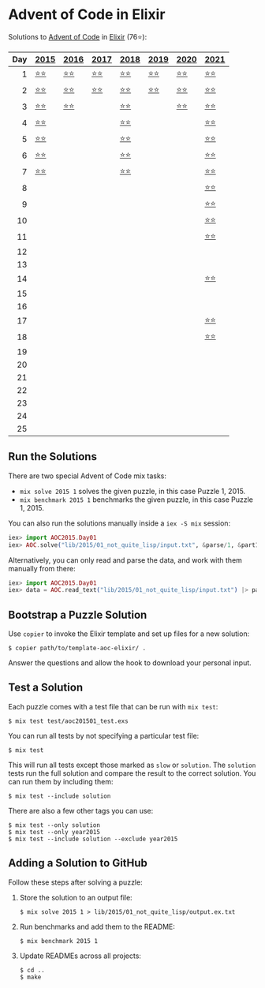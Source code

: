 # Advent of Code in Elixir

Solutions to [Advent of Code](https://adventofcode.com/) in [Elixir](https://elixir-lang.org/) (76⭐):

|   Day | [2015](lib/2015)                                         | [2016](lib/2016)                           | [2017](lib/2017)                      | [2018](lib/2018)                              | [2019](lib/2019)                                     | [2020](lib/2020)                      | [2021](lib/2021)                          |
|------:|:---------------------------------------------------------|:-------------------------------------------|:--------------------------------------|:----------------------------------------------|:-----------------------------------------------------|:--------------------------------------|:------------------------------------------|
|     1 | [⭐⭐](lib/2015/01_not_quite_lisp)                         | [⭐⭐](lib/2016/01_no_time_for_a_taxicab)    | [⭐⭐](lib/2017/01_inverse_captcha)     | [⭐⭐](lib/2018/01_chronal_calibration)         | [⭐⭐](lib/2019/01_the_tyranny_of_the_rocket_equation) | [⭐⭐](lib/2020/01_report_repair)       | [⭐⭐](lib/2021/01_sonar_sweep)             |
|     2 | [⭐⭐](lib/2015/02_i_was_told_there_would_be_no_math)      | [⭐⭐](lib/2016/02_bathroom_security)        | [⭐⭐](lib/2017/02_corruption_checksum) | [⭐⭐](lib/2018/02_inventory_management_system) | [⭐⭐](lib/2019/02_1202_program_alarm)                 | [⭐⭐](lib/2020/02_password_philosophy) | [⭐⭐](lib/2021/02_dive)                    |
|     3 | [⭐⭐](lib/2015/03_perfectly_spherical_houses_in_a_vacuum) | [⭐⭐](lib/2016/03_squares_with_three_sides) |                                       | [⭐⭐](lib/2018/03_no_matter_how_you_slice_it)  |                                                      | [⭐⭐](lib/2020/03_toboggan_trajectory) | [⭐⭐](lib/2021/03_binary_diagnostic)       |
|     4 | [⭐⭐](lib/2015/04_the_ideal_stocking_stuffer)             |                                            |                                       | [⭐⭐](lib/2018/04_repose_record)               |                                                      |                                       | [⭐⭐](lib/2021/04_giant_squid)             |
|     5 | [⭐⭐](lib/2015/05_doesnt_he_have_intern-elves_for_this)   |                                            |                                       | [⭐⭐](lib/2018/05_alchemical_reduction)        |                                                      |                                       | [⭐⭐](lib/2021/05_hydrothermal_venture)    |
|     6 | [⭐⭐](lib/2015/06_probably_a_fire_hazard)                 |                                            |                                       | [⭐⭐](lib/2018/06_chronal_coordinates)         |                                                      |                                       | [⭐⭐](lib/2021/06_lanternfish)             |
|     7 | [⭐⭐](lib/2015/07_some_assembly_required)                 |                                            |                                       | [⭐⭐](lib/2018/07_the_sum_of_its_parts)        |                                                      |                                       | [⭐⭐](lib/2021/07_the_treachery_of_whales) |
|     8 |                                                          |                                            |                                       |                                               |                                                      |                                       | [⭐⭐](lib/2021/08_seven_segment_search)    |
|     9 |                                                          |                                            |                                       |                                               |                                                      |                                       | [⭐⭐](lib/2021/09_smoke_basin)             |
|    10 |                                                          |                                            |                                       |                                               |                                                      |                                       | [⭐⭐](lib/2021/10_syntax_scoring)          |
|    11 |                                                          |                                            |                                       |                                               |                                                      |                                       | [⭐⭐](lib/2021/11_dumbo_octopus)           |
|    12 |                                                          |                                            |                                       |                                               |                                                      |                                       |                                           |
|    13 |                                                          |                                            |                                       |                                               |                                                      |                                       |                                           |
|    14 |                                                          |                                            |                                       |                                               |                                                      |                                       | [⭐⭐](lib/2021/14_extended_polymerization) |
|    15 |                                                          |                                            |                                       |                                               |                                                      |                                       |                                           |
|    16 |                                                          |                                            |                                       |                                               |                                                      |                                       |                                           |
|    17 |                                                          |                                            |                                       |                                               |                                                      |                                       | [⭐⭐](lib/2021/17_trick_shot)              |
|    18 |                                                          |                                            |                                       |                                               |                                                      |                                       | [⭐⭐](lib/2021/18_snailfish)               |
|    19 |                                                          |                                            |                                       |                                               |                                                      |                                       |                                           |
|    20 |                                                          |                                            |                                       |                                               |                                                      |                                       |                                           |
|    21 |                                                          |                                            |                                       |                                               |                                                      |                                       |                                           |
|    22 |                                                          |                                            |                                       |                                               |                                                      |                                       |                                           |
|    23 |                                                          |                                            |                                       |                                               |                                                      |                                       |                                           |
|    24 |                                                          |                                            |                                       |                                               |                                                      |                                       |                                           |
|    25 |                                                          |                                            |                                       |                                               |                                                      |                                       |                                           |

## Run the Solutions

There are two special Advent of Code mix tasks:

- `mix solve 2015 1` solves the given puzzle, in this case Puzzle 1, 2015.
- `mix benchmark 2015 1` benchmarks the given puzzle, in this case Puzzle 1, 2015.

You can also run the solutions manually inside a `iex -S mix` session:

```elixir
iex> import AOC2015.Day01
iex> AOC.solve("lib/2015/01_not_quite_lisp/input.txt", &parse/1, &part1/1, &part2/1)
```

Alternatively, you can only read and parse the data, and work with them manually from there:

```elixir
iex> import AOC2015.Day01
iex> data = AOC.read_text("lib/2015/01_not_quite_lisp/input.txt") |> parse()
```

## Bootstrap a Puzzle Solution

Use `copier` to invoke the Elixir template and set up files for a new solution:

```console
$ copier path/to/template-aoc-elixir/ .
```

Answer the questions and allow the hook to download your personal input.


## Test a Solution

Each puzzle comes with a test file that can be run with `mix test`:

```console
$ mix test test/aoc201501_test.exs
```

You can run all tests by not specifying a particular test file:

```console
$ mix test
```

This will run all tests except those marked as `slow` or `solution`. The
`solution` tests run the full solution and compare the result to the correct
solution. You can run them by including them:

```console
$ mix test --include solution
```

There are also a few other tags you can use:

```console
$ mix test --only solution
$ mix test --only year2015
$ mix test --include solution --exclude year2015
```


## Adding a Solution to GitHub

Follow these steps after solving a puzzle:

1. Store the solution to an output file:

    ```console
    $ mix solve 2015 1 > lib/2015/01_not_quite_lisp/output.ex.txt
    ```

2. Run benchmarks and add them to the README:

    ```console
    $ mix benchmark 2015 1
    ```

3. Update READMEs across all projects:

    ```console
    $ cd ..
    $ make
    ```
